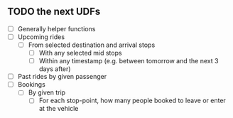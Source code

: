 ## TODO the next UDFs

- [ ] Generally helper functions
- [ ] Upcoming rides
    - [ ] From selected destination and arrival stops
        - [ ] With any selected mid stops
        - [ ] Within any timestamp (e.g. between tomorrow and the next 3 days after)
- [ ] Past rides by given passenger
- [ ] Bookings
    - [ ] By given trip
        - [ ] For each stop-point, how many people booked to leave or enter at the vehicle
